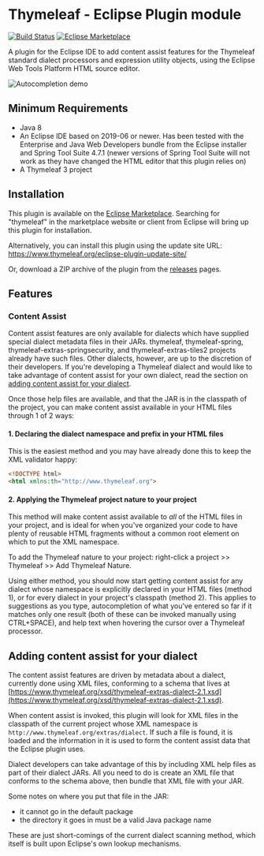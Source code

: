 
Thymeleaf - Eclipse Plugin module
=================================

[![Build Status](https://github.com/thymeleaf/thymeleaf-extras-eclipse-plugin/actions/workflows/build.yml/badge.svg)](https://github.com/thymeleaf/thymeleaf-extras-eclipse-plugin/actions)
[![Eclipse Marketplace](https://img.shields.io/eclipse-marketplace/v/thymeleaf-plugin-eclipse)](https://github.com/thymeleaf/thymeleaf-extras-eclipse-plugin/actions)

A plugin for the Eclipse IDE to add content assist features for the Thymeleaf
standard dialect processors and expression utility objects, using the Eclipse
Web Tools Platform HTML source editor.

![Autocompletion demo](autocomplete.gif)


Minimum Requirements
--------------------

 - Java 8
 - An Eclipse IDE based on 2019-06 or newer.  Has been tested with the 
   Enterprise and Java Web Developers bundle from the Eclipse installer and
   Spring Tool Suite 4.7.1 (newer versions of Spring Tool Suite will not work
   as they have changed the HTML editor that this plugin relies on)
 - A Thymeleaf 3 project


Installation
------------

This plugin is available on the [Eclipse Marketplace](https://marketplace.eclipse.org/content/thymeleaf-plugin-eclipse).
Searching for "thymeleaf" in the marketplace website or client from Eclipse
will bring up this plugin for installation.

Alternatively, you can install this plugin using the update site URL:
https://www.thymeleaf.org/eclipse-plugin-update-site/

Or, download a ZIP archive of the plugin from the
[releases](https://github.com/thymeleaf/thymeleaf-extras-eclipse-plugin/releases)
pages.


Features
--------

### Content Assist

Content assist features are only available for dialects which have supplied
special dialect metadata files in their JARs.  thymeleaf, thymeleaf-spring,
thymeleaf-extras-springsecurity, and thymeleaf-extras-tiles2 projects already
have such files.  Other dialects, however, are up to the discretion of their
developers.  If you're developing a Thymeleaf dialect and would like to take
advantage of content assist for your own dialect, read the section on
[adding content assist for your dialect](#adding-content-assist-for-your-dialect).

Once those help files are available, and that the JAR is in the classpath of the
project, you can make content assist available in your HTML files through 1 of 2
ways:

#### 1. Declaring the dialect namespace and prefix in your HTML files

This is the easiest method and you may have already done this to keep the XML
validator happy:

```html
<!DOCTYPE html>
<html xmlns:th="http://www.thymeleaf.org">
```

#### 2. Applying the Thymeleaf project nature to your project

This method will make content assist available to _all_ of the HTML files in
your project, and is ideal for when you've organized your code to have plenty of
reusable HTML fragments without a common root element on which to put the XML
namespace.

To add the Thymeleaf nature to your project: right-click a project >> Thymeleaf >>
Add Thymeleaf Nature.

Using either method, you should now start getting content assist for any dialect
whose namespace is explicitly declared in your HTML files (method 1), or for
every dialect in your project's classpath (method 2).  This applies to
suggestions as you type, autocompletion of what you've entered so far if it
matches only one result (both of these can be invoked manually using CTRL+SPACE),
and help text when hovering the cursor over a Thymeleaf processor.


Adding content assist for your dialect
--------------------------------------

The content assist features are driven by metadata about a dialect, currently
done using XML files, conforming to a schema that lives at
[https://www.thymeleaf.org/xsd/thymeleaf-extras-dialect-2.1.xsd](https://www.thymeleaf.org/xsd/thymeleaf-extras-dialect-2.1.xsd).

When content assist is invoked, this plugin will look for XML files in the
classpath of the current project whose XML namespace is `http://www.thymeleaf.org/extras/dialect`.
If such a file is found, it is loaded and the information in it is used to form
the content assist data that the Eclipse plugin uses.

Dialect developers can take advantage of this by including XML help files as
part of their dialect JARs.  All you need to do is create an XML file that
conforms to the schema above, then bundle that XML file with your JAR.

Some notes on where you put that file in the JAR:

 - it cannot go in the default package
 - the directory it goes in must be a valid Java package name

These are just short-comings of the current dialect scanning method, which
itself is built upon Eclipse's own lookup mechanisms.
